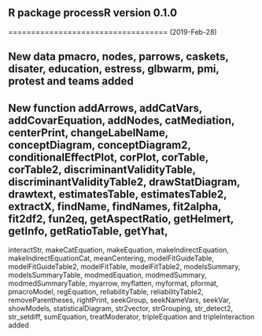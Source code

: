 ## R package processR version 0.1.0
===================================
(2019-Feb-28)

## New data pmacro, nodes, parrows, caskets, disater, education, estress, glbwarm, pmi, protest and teams added

## New function addArrows, addCatVars, addCovarEquation, addNodes, catMediation, centerPrint, changeLabelName, conceptDiagram, conceptDiagram2, conditionalEffectPlot, corPlot, corTable, corTable2, discriminantValidityTable, discriminantValidityTable2, drawStatDiagram, drawtext, estimatesTable, estimatesTable2, extractX, findName, findNames, fit2alpha, fit2df2, fun2eq, getAspectRatio, getHelmert, getInfo, getRatioTable, getYhat,
interactStr, makeCatEquation, makeEquation, makeIndirectEquation, makeIndirectEquationCat, meanCentering, modelFitGuideTable, modelFitGuideTable2, modelFitTable, modelFitTable2, modelsSummary, modelsSummaryTable, modmedEquation, modmedSummary, modmedSummaryTable, myarrow, myflatten, myformat, pformat, pmacroModel, regEquation, reliabilityTable, reliabilityTable2, removeParentheses, rightPrint, seekGroup, seekNameVars, seekVar, showModels, statisticalDiagram, str2vector, strGrouping, str_detect2, str_setdiff, sumEquation, treatModerator, tripleEquation and tripleInteraction added
